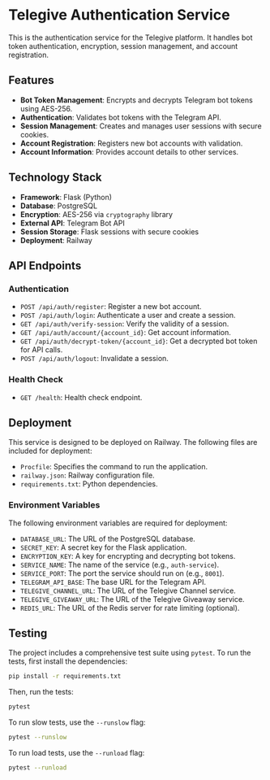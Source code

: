 


# Telegive Authentication Service

This is the authentication service for the Telegive platform. It handles bot token authentication, encryption, session management, and account registration.

## Features

- **Bot Token Management**: Encrypts and decrypts Telegram bot tokens using AES-256.
- **Authentication**: Validates bot tokens with the Telegram API.
- **Session Management**: Creates and manages user sessions with secure cookies.
- **Account Registration**: Registers new bot accounts with validation.
- **Account Information**: Provides account details to other services.




## Technology Stack

- **Framework**: Flask (Python)
- **Database**: PostgreSQL
- **Encryption**: AES-256 via `cryptography` library
- **External API**: Telegram Bot API
- **Session Storage**: Flask sessions with secure cookies
- **Deployment**: Railway




## API Endpoints

### Authentication

- `POST /api/auth/register`: Register a new bot account.
- `POST /api/auth/login`: Authenticate a user and create a session.
- `GET /api/auth/verify-session`: Verify the validity of a session.
- `GET /api/auth/account/{account_id}`: Get account information.
- `GET /api/auth/decrypt-token/{account_id}`: Get a decrypted bot token for API calls.
- `POST /api/auth/logout`: Invalidate a session.

### Health Check

- `GET /health`: Health check endpoint.




## Deployment

This service is designed to be deployed on Railway. The following files are included for deployment:

- `Procfile`: Specifies the command to run the application.
- `railway.json`: Railway configuration file.
- `requirements.txt`: Python dependencies.

### Environment Variables

The following environment variables are required for deployment:

- `DATABASE_URL`: The URL of the PostgreSQL database.
- `SECRET_KEY`: A secret key for the Flask application.
- `ENCRYPTION_KEY`: A key for encrypting and decrypting bot tokens.
- `SERVICE_NAME`: The name of the service (e.g., `auth-service`).
- `SERVICE_PORT`: The port the service should run on (e.g., `8001`).
- `TELEGRAM_API_BASE`: The base URL for the Telegram API.
- `TELEGIVE_CHANNEL_URL`: The URL of the Telegive Channel service.
- `TELEGIVE_GIVEAWAY_URL`: The URL of the Telegive Giveaway service.
- `REDIS_URL`: The URL of the Redis server for rate limiting (optional).




## Testing

The project includes a comprehensive test suite using `pytest`. To run the tests, first install the dependencies:

```bash
pip install -r requirements.txt
```

Then, run the tests:

```bash
pytest
```

To run slow tests, use the `--runslow` flag:

```bash
pytest --runslow
```

To run load tests, use the `--runload` flag:

```bash
pytest --runload
```


